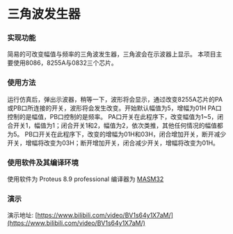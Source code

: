 # 三角波发生器
### 实现功能
简易的可改变幅值与频率的三角波发生器，三角波会在示波器上显示。
本项目主要使用8086，8255A与0832三个芯片。
### 使用方法
运行仿真后，弹出示波器，稍等一下，波形将会显示，通过改变8255A芯片的PA或PB口所连接的开关，波形将会发生改变。开始默认幅值为5，增幅为01H
PA口控制的是幅值，PB口控制的是频率。
PA口开关在此程序下，改变幅值为1~5，闭合开关1，幅值为1；闭合开关1和2，幅值为2，依次类推，其他任何情况的幅值都为5。
PB口开关在此程序下，改变的增幅为01H和03H，闭合增加开关，断开减少开关，增幅将改变为03H；断开增加开关，闭合减少开关，增幅将改变为01H。
### 使用软件及其编译环境
使用软件为 Proteus 8.9 professional
编译器为 [MASM32](http://www.masm32.com/)
### 演示
演示地址: [https://www.bilibili.com/video/BV1s64y1X7aM/](https://www.bilibili.com/video/BV1s64y1X7aM/)